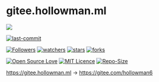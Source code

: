 # gitee.hollowman.ml

![](https://hollowman6.github.io/img/mark.png)

[![last-commit](https://img.shields.io/github/last-commit/Hollow-Software/gitee.hollowman.ml)](../../graphs/commit-activity)

[![Followers](https://img.shields.io/github/followers/HollowMan6?style=social)](https://github.com/HollowMan6?tab=followers)
[![watchers](https://img.shields.io/github/watchers/Hollow-Software/gitee.hollowman.ml?style=social)](../../watchers)
[![stars](https://img.shields.io/github/stars/Hollow-Software/gitee.hollowman.ml?style=social)](../../stargazers)
[![forks](https://img.shields.io/github/forks/Hollow-Software/gitee.hollowman.ml?style=social)](../../network/members)

[![Open Source Love](https://img.shields.io/badge/-%E2%9D%A4%20Open%20Source-Green?style=flat-square&logo=Github&logoColor=white&link=https://hollowman6.github.io/fund.html)](https://hollowman6.github.io/fund.html)
[![MIT Licence](https://img.shields.io/badge/license-MIT-blue)](https://opensource.org/licenses/mit-license.php)
[![Repo-Size](https://img.shields.io/github/repo-size/Hollow-Software/gitee.hollowman.ml.svg)](../../archive/master.zip)

https://gitee.hollowman.ml -> https://gitee.com/hollowman6
